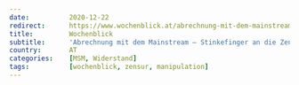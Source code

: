```yaml
---
date:          2020-12-22
redirect:      https://www.wochenblick.at/abrechnung-mit-dem-mainstream-stinkefinger-an-die-zensur/
title:         Wochenblick
subtitle:      'Abrechnung mit dem Mainstream – Stinkefinger an die Zensur!'
country:       AT
categories:    [MSM, Widerstand]
tags:          [wochenblick, zensur, manipulation]
---
```

